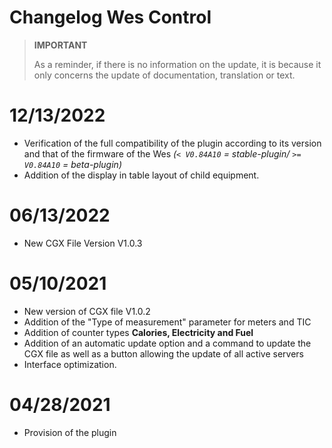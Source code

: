 # Changelog Wes Control

>**IMPORTANT**
>
>As a reminder, if there is no information on the update, it is because it only concerns the update of documentation, translation or text.

# 12/13/2022

- Verification of the full compatibility of the plugin according to its version and that of the firmware of the Wes *(``< V0.84A10`` = stable-plugin/ ``>= V0.84A10`` = beta-plugin)*
- Addition of the display in table layout of child equipment.

# 06/13/2022

- New CGX File Version V1.0.3

# 05/10/2021

- New version of CGX file V1.0.2
- Addition of the "Type of measurement" parameter for meters and TIC
- Addition of counter types **Calories, Electricity and Fuel**
- Addition of an automatic update option and a command to update the CGX file as well as a button allowing the update of all active servers
- Interface optimization.

# 04/28/2021

- Provision of the plugin
